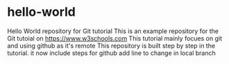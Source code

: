# hello-world
Hello World repository for Git tutorial
This is an example repository for the Git tutoial on https://www.w3schools.com
This tutorial mainly focues on git and using github as it's remote
This repository is built step by step in the tutorial.
it now include steps for github
add line to change in local branch
